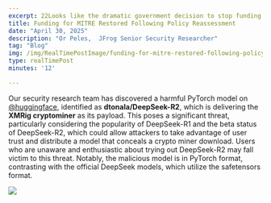 ```yaml
---
excerpt: 22Looks like the dramatic government decision to stop funding MITRE has been reversed at the last minute! The U.S. Cybersecurity and Infrastructure Security Agency has extended its contract, ensuring continued support for the CVE Program.
title: Funding for MITRE Restored Following Policy Reassessment
date: "April 30, 2025"
description: "Or Peles,  JFrog Senior Security Researcher"
tag: "Blog"
img: /img/RealTimePostImage/funding-for-mitre-restored-following-policy-reassessment.png
type: realTimePost
minutes: '12'

---
```



Our security research team has discovered a harmful PyTorch model on [@huggingface](https://x.com/huggingface), identified as **dtonala/DeepSeek-R2**, which is delivering the **XMRig cryptominer** as its payload. This poses a significant threat, particularly considering the popularity of DeepSeek-R1 and the beta status of DeepSeek-R2, which could allow attackers to take advantage of user trust and distribute a model that conceals a crypto miner download. Users who are unaware and enthusiastic about trying out DeepSeek-R2 may fall victim to this threat. Notably, the malicious model is in PyTorch format, contrasting with the official DeepSeek models, which utilize the safetensors format.



![](/img/RealTimePostImage/post/malicious-deepseek‑r2-pytorch-model-discovered-hosting-xmrig-miner-post.png)
